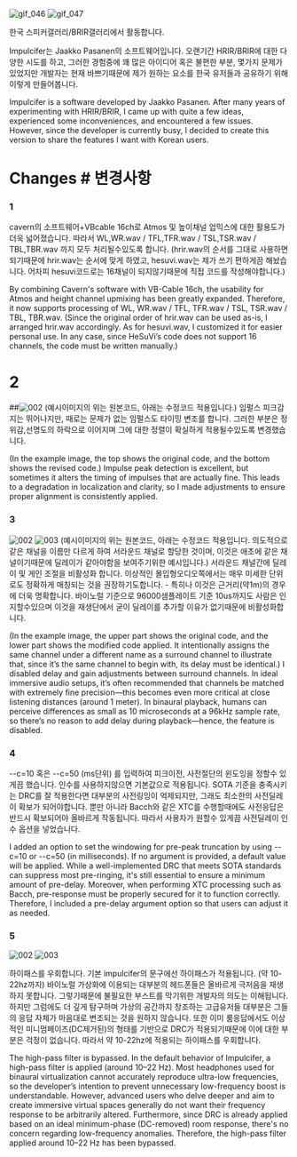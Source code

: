 
![gif_046](https://github.com/user-attachments/assets/7931c04d-c3ad-4cd5-8f58-84ee40d7bb83)
![gif_047](https://github.com/user-attachments/assets/3ea1cc5b-8bbc-4f92-9b61-71bab0252e3e)

한국 스피커갤러리/BRIR갤러리에서 활동합니다.

Impulcifer는 Jaakko Pasanen의 소프트웨어입니다.
오랜기간 HRIR/BRIR에 대한 다양한 시도를 하고, 그러한 경험중에 꽤 많은 아이디어 혹은 불편한 부분, 몇가지 문제가 있었지만 개발자는 현재 바쁘기때문에 제가 원하는 요소를 한국 유저들과 공유하기 위해 이렇게 만들어봅니다.

Impulcifer is a software developed by Jaakko Pasanen.
After many years of experimenting with HRIR/BRIR, I came up with quite a few ideas, experienced some inconveniences, and encountered a few issues. However, since the developer is currently busy, I decided to create this version to share the features I want with Korean users.

# Changes # 변경사항


### 1 ###
cavern의 소프트웨어+VBcable 16ch로 Atmos 및 높이채널 업믹스에 대한 활용도가 더욱 넓어졌습니다.
따라서 WL,WR.wav / TFL,TFR.wav / TSL,TSR.wav / TBL,TBR.wav 까지 모두 처리될수있도록 합니다.
(hrir.wav의 순서를 그대로 사용하면 되기때문에 hrir.wav는 순서에 맞게 하였고, hesuvi.wav는 제가 쓰기 편하게끔 해놨습니다. 어차피 hesuvi코드로는 16채널이 되지않기때문에 직접 코드를 작성해야합니다.)

By combining Cavern's software with VB-Cable 16ch, the usability for Atmos and height channel upmixing has been greatly expanded.
Therefore, it now supports processing of WL, WR.wav / TFL, TFR.wav / TSL, TSR.wav / TBL, TBR.wav.
(Since the original order of hrir.wav can be used as-is, I arranged hrir.wav accordingly. As for hesuvi.wav, I customized it for easier personal use.
In any case, since HeSuVi’s code does not support 16 channels, the code must be written manually.)


# 2 ###
##![002](https://github.com/user-attachments/assets/f90fda17-ce6e-495c-8c04-370dedfa4f0f)
(예시이미지의 위는 원본코드, 아래는 수정코드 적용입니다.)
임펄스 피크감지는 뛰어나지만, 때로는 문제가 없는 임펄스도 타이밍 변조를 합니다.
그러한 부분은 정위감,선명도의 하락으로 이어지며 그에 대한 정렬이 확실하게 적용될수있도록 변경했습니다.

(In the example image, the top shows the original code, and the bottom shows the revised code.)
Impulse peak detection is excellent, but sometimes it alters the timing of impulses that are actually fine.
This leads to a degradation in localization and clarity, so I made adjustments to ensure proper alignment is consistently applied.


### 3 ###
![002](https://github.com/user-attachments/assets/fe8996ad-0998-406d-a9a1-4ef679809b64)
![003](https://github.com/user-attachments/assets/19127f81-ef8d-44c0-b601-55df5d3f0760)
(예시이미지의 위는 원본코드, 아래는 수정코드 적용입니다. 의도적으로 같은 채널을 이름만 다르게 하여 서라운드 채널로 할당한 것이며, 이것은 애초에 같은 채널이기때문에 딜레이가 같아야함을 보여주기위한 예시입니다.)
서라운드 채널간에 딜레이 및 게인 조절을 비활성화 합니다.
이상적인 몰입형오디오쪽에서는 매우 미세한 단위로도 정확하게 매칭되는 것을 권장하기도합니다. - 특히나 이것은 근거리(약1m)의 경우에 더욱 명확합니다.
바이노럴 기준으로 96000샘플레이트 기준 10us까지도 사람은 인지할수있으며 이것을 재생단에서 굳이 딜레이를 추가할 이유가 없기때문에 비활성화합니다.


(In the example image, the upper part shows the original code, and the lower part shows the modified code applied. It intentionally assigns the same channel under a different name as a surround channel to illustrate that, since it’s the same channel to begin with, its delay must be identical.)
I disabled delay and gain adjustments between surround channels.
In ideal immersive audio setups, it’s often recommended that channels be matched with extremely fine precision—this becomes even more critical at close listening distances (around 1 meter).
In binaural playback, humans can perceive differences as small as 10 microseconds at a 96kHz sample rate,
so there’s no reason to add delay during playback—hence, the feature is disabled.


### 4 ###

--c=10 혹은 --c=50 (ms단위) 를 입력하여 피크이전, 사전절단의 윈도잉을 정할수 있게끔 했습니다. 인수를 사용하지않으면 기본값으로 적용됩니다.
SOTA 기준을 충족시키는 DRC를 잘 적용한다면 대부분의 사전링잉이 억제되지만, 그래도 최소한의 사전딜레이 확보가 되어야합니다.
뿐만 아니라 Bacch와 같은 XTC를 수행할때에도 사전응답은 반드시 확보되어야 올바르게 작동됩니다.
따라서 사용자가 원할수 있게끔 사전딜레이 인수 옵션을 넣었습니다.

I added an option to set the windowing for pre-peak truncation by using --c=10 or --c=50 (in milliseconds). If no argument is provided, a default value will be applied.
While a well-implemented DRC that meets SOTA standards can suppress most pre-ringing, it's still essential to ensure a minimum amount of pre-delay.
Moreover, when performing XTC processing such as Bacch, pre-response must be properly secured for it to function correctly.
Therefore, I included a pre-delay argument option so that users can adjust it as needed.


### 5 ###
![002](https://github.com/user-attachments/assets/744a8dc5-61ab-4d0c-bec4-9b2e26711755)
![003](https://github.com/user-attachments/assets/b1e665b0-f0a9-44d1-9963-7179d1418516)

하이패스를 우회합니다.
기본 impulcifer의 문구에선 하이패스가 적용됩니다. (약 10-22hz까지)
바이노럴 가상화에 이용되는 대부분의 헤드폰들은 올바르게 극저음을 재생하지 못합니다.
그렇기때문에 불필요한 부스트를 막기위한 개발자의 의도는 이해됩니다.
하지만 그럼에도 더 깊게 탐구하며 가상의 공간까지 창조하는 고급유저들 대부분은 그들의 응답 자체가 마음대로 변조되는 것을 원하지 않습니다.
또한 이미 룸응답에서도 이상적인 미니멈페이즈(DC제거된)의 형태를 기반으로 DRC가 적용되기때문에 이에 대한 부분은 걱정이 없습니다.
따라서 약 10-22hz에 적용되는 하이패스를 우회합니다.

The high-pass filter is bypassed.
In the default behavior of Impulcifer, a high-pass filter is applied (around 10–22 Hz).
Most headphones used for binaural virtualization cannot accurately reproduce ultra-low frequencies,
so the developer’s intention to prevent unnecessary low-frequency boost is understandable.
However, advanced users who delve deeper and aim to create immersive virtual spaces generally do not want their frequency response to be arbitrarily altered.
Furthermore, since DRC is already applied based on an ideal minimum-phase (DC-removed) room response, there's no concern regarding low-frequency anomalies.
Therefore, the high-pass filter applied around 10–22 Hz has been bypassed.
